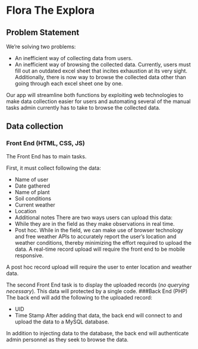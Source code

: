 # Flora The Explora
## Problem Statement
We’re solving two problems:
- An inefficient way of collecting data from users.
- An inefficient way of browsing the collected data.
Currently, users must fill out an outdated excel sheet that incites exhaustion at its very sight. Additionally, there is now way to browse the collected data other than going through each excel sheet one by one.

Our app will streamline both functions by exploiting web technologies to make data collection easier for users and automating several of the manual tasks admin currently has to take to browse the collected data.
## Data collection
### Front End (HTML, CSS, JS)
The Front End has to main tasks.

First, it must collect following the data:
- Name of user
- Date gathered
- Name of plant
- Soil conditions
- Current weather
- Location
- Additional notes
There are two ways users can upload this data:
- While they are in the field as they make observations in real time.
- Post hoc.
While in the field, we can make use of browser technology and free weather APIs to accurately report the user’s location and weather conditions, thereby minimizing the effort required to upload the data. A real-time record upload will require the front end to be mobile responsive.

A post hoc record upload will require the user to enter location and weather data.

The second Front End task is to display the uploaded records (*no querying necessary*). This data will protected by a single code.
###Back End (PHP)
The back end will add the following to the uploaded record:
- UID
- Time Stamp
After adding that data, the back end will connect to and upload the data to a MySQL database.

In addition to injecting data to the database, the back end will authenticate admin personnel as they seek to browse the data.
